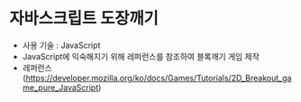 # 자바스크립트 도장깨기
- 사용 기술 : JavaScript
- JavaScript에 익숙해지기 위해 레퍼런스를 참조하여 블록깨기 게임 제작
- 레퍼런스(https://developer.mozilla.org/ko/docs/Games/Tutorials/2D_Breakout_game_pure_JavaScript)
